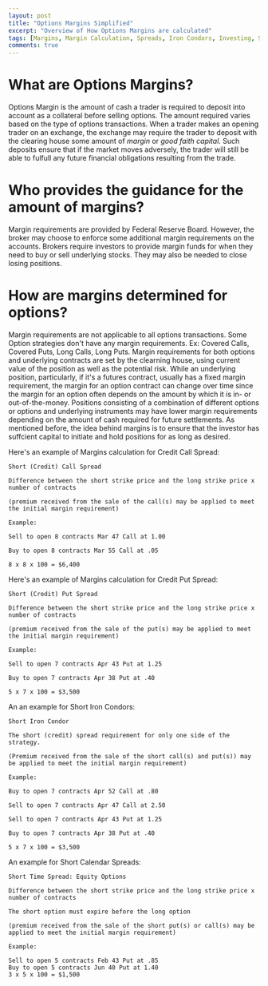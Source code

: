 ```yaml
---
layout: post
title: "Options Margins Simplified"
excerpt: "Overview of How Options Margins are calculated"
tags: [Margins, Margin Calculation, Spreads, Iron Condors, Investing, Strategies, Options, Calls, Puts, Vertical Spreads, Greeks, ]
comments: true
---
```


# What are Options Margins?<a id="sec-1" name="sec-1"></a>

Options Margin is the amount of cash a trader is required to deposit into account as a collateral before selling options. The amount required varies based on the type of options transactions. When a trader makes an opening trader on an exchange, the exchange may require the trader to deposit with the clearing house some amount of *margin* or *good faith capital*. Such deposits ensure that if the market moves adversely, the trader will still be able to fulfull any future financial obligations resulting from the trade.

# Who provides the guidance for the amount of margins?<a id="sec-2" name="sec-2"></a>

Margin requirements are provided by Federal Reserve Board. However, the broker may choose to enforce some additional margin requirements on the accounts. Brokers require investors to provide margin funds for when they need to buy or sell underlying stocks. They may also be needed to close losing positions.

# How are margins determined for options?<a id="sec-3" name="sec-3"></a>

Margin requirements are not applicable to all options transactions. Some Option strategies don't have any margin requirements. Ex: Covered Calls, Covered Puts, Long Calls, Long Puts. Margin requirements for both options and underlying contracts are set by the clearning house, using current value of the position as well as the potential risk. While an underlying position, particularly, if it's a futures contract, usually has a fixed margin requirement, the margin for an option contract can change over time since the margin for an option often depends on the amount by which it is in- or out-of-the-money. Positions consisting of a combination of different options or options and underlying instruments may have lower margin requirements depending on the amount of cash required for future settlements. As mentioned before, the idea behind margins is to ensure that the investor has suffcient capital to initiate and hold positions for as long as desired.

Here's an example of Margins calculation for Credit Call Spread:

    Short (Credit) Call Spread
    
    Difference between the short strike price and the long strike price x number of contracts
    
    (premium received from the sale of the call(s) may be applied to meet the initial margin requirement)
    
    Example:
    
    Sell to open 8 contracts Mar 47 Call at 1.00
    
    Buy to open 8 contracts Mar 55 Call at .05
    
    8 x 8 x 100 = $6,400

Here's an example of Margins calculation for Credit Put Spread:

    Short (Credit) Put Spread
    
    Difference between the short strike price and the long strike price x number of contracts
    
    (premium received from the sale of the put(s) may be applied to meet the initial margin requirement)
    
    Example:
    
    Sell to open 7 contracts Apr 43 Put at 1.25
    
    Buy to open 7 contracts Apr 38 Put at .40
    
    5 x 7 x 100 = $3,500

An an example for Short Iron Condors:

    Short Iron Condor
    
    The short (credit) spread requirement for only one side of the strategy.
    
    (Premium received from the sale of the short call(s) and put(s)) may be applied to meet the initial margin requirement)
    
    Example:
    
    Buy to open 7 contracts Apr 52 Call at .80
    
    Sell to open 7 contracts Apr 47 Call at 2.50
    
    Sell to open 7 contracts Apr 43 Put at 1.25
    
    Buy to open 7 contracts Apr 38 Put at .40
    
    5 x 7 x 100 = $3,500

An example for Short Calendar Spreads:

    Short Time Spread: Equity Options
    
    Difference between the short strike price and the long strike price x number of contracts
    
    The short option must expire before the long option
    
    (premium received from the sale of the short put(s) or call(s) may be applied to meet the initial margin requirement)
    
    Example:
    
    Sell to open 5 contracts Feb 43 Put at .85
    Buy to open 5 contracts Jun 40 Put at 1.40
    3 x 5 x 100 = $1,500